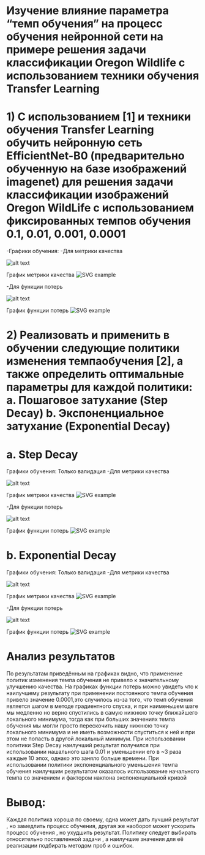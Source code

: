 # Изучение влияние параметра “темп обучения” на процесс обучения нейронной сети на примере решения задачи классификации Oregon Wildlife с использованием техники обучения Transfer Learning
# 1) С использованием [1] и техники обучения Transfer Learning обучить нейронную сеть EfficientNet-B0 (предварительно обученную на базе изображений imagenet) для решения задачи классификации изображений Oregon WildLife с использованием фиксированных темпов обучения 0.1, 0.01, 0.001, 0.0001
-Графики обучения:
-Для метрики качества

 ![alt text](metrika1.jpg)
   
   График метрики качества
  ![SVG example](./metriks1.svg)
  
  -Для функции потерь
  
  ![alt text](loss1.jpg)
  
  График функции потерь
  ![SVG example](./loss1.svg)


# 2) Реализовать и применить в обучении следующие политики изменения темпаобучения [2], а также определить оптимальные параметры для каждой политики: a. Пошаговое затухание (Step Decay) b. Экспоненциальное затухание (Exponential Decay)
# a. Step Decay
Графики обучения: Только валидация
-Для метрики качества

 ![alt text](exp_metrika.jpg)
   
   График метрики качества
  ![SVG example](./exp_metrika.svg)
  
  -Для функции потерь
  
  ![alt text](exp_loss.jpg)
  
  График функции потерь
  ![SVG example](./exp_loss.svg)


# b. Exponential Decay

Графики обучения: Только валидация
-Для метрики качества

 ![alt text](exp_metrika2.jpg)
   
   График метрики качества
  ![SVG example](./exp_metrika2.svg)
  
  -Для функции потерь
  
  ![alt text](exp_loss2.jpg)
  
  График функции потерь
  ![SVG example](./exp_loss2.svg)





# Анализ результатов
 По результатам приведённым на графиках видно, что применение политик изменения темпа обучения не привело к значительному улучшению качества.
 На графиках функции потерь можно увидеть что к наилучшему результату при применении постоянного темпа обучения привело значение 0.0001,это случилось из-за того, что темп обучения является шагом в методе градиентного спуска, и при наименьшем шаге мы медленно но верно спустились в самую нижнюю точку ближайшего локального минимума, тогда как при больших значениях темпа обучения мы могли просто перескочить нашу нижнюю точку локального минимума и не иметь возможности спуститься к ней и при этом не попасть в другой локальный минимум. При использовании политики Step Decay наилучший результат получился при использовании нашального шага 0.01 и уменьшении его в ~3 раза каждые 10 эпоx, однако это заняло больше времени. При использовании политики экспоненциального уменьшения темпа обучения наилучшим результатом оказалось использование начального темпа со значением и фактором наклона экспоненциальной кривой 
 # Вывод:
 Каждая политика хороша по своему, одна может дать лучший результат , но замедлить процесс обучения, другая же наоборот может ускорить процесс обучения , но ухудшить результат. Политику следует выбирать относительно поставленной задачи , а наилучшие значения для её реализации подбирать методом проб и ошибок.
